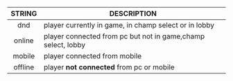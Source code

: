 |STRING|DESCRIPTION|
|:-:|-|
dnd     | player currently in game, in champ select or in lobby
online  | player connected from pc but not in game,champ select, lobby
mobile  | player connected from mobile
offline | player **not connected** from pc or mobile
